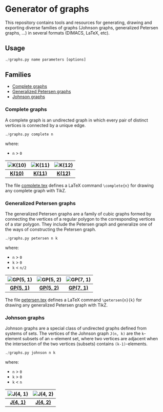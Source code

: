 # Generator of graphs

This repository contains tools and resources for generating, drawing and exporting diverse families of graphs (Johnson graphs, generalized Petersen graphs, ...) in several formats (DIMACS, LaTeX, etc).

## Usage

```python
./graphs.py name parameters [options]
```

## Families

* [Complete graphs](#complete-graphs)
* [Generalized Petersen graphs](#generalized-petersen-graphs)
* [Johnson graphs](#johnson-graphs)

### Complete graphs

A complete graph is an undirected graph in which every pair of distinct vertices is connected by a unique edge.

```python
./graphs.py complete n
```
where:
* `n` > `0`

![K(10)](https://raw.githubusercontent.com/jariazavalverde/graphs/master/images/complete-10.png "K(10)") | ![K(11)](https://raw.githubusercontent.com/jariazavalverde/graphs/master/images/complete-11.png "K(11)") | ![K(12)](https://raw.githubusercontent.com/jariazavalverde/graphs/master/images/complete-12.png "K(12)")
:---: | :---: | :---:
[**K(10)**](https://github.com/jariazavalverde/graphs/blob/master/tex/complete.tex) | [**K(11)**](https://github.com/jariazavalverde/graphs/blob/master/tex/complete.tex) | [**K(12)**](https://github.com/jariazavalverde/graphs/blob/master/tex/complete.tex)

The file [complete.tex](https://github.com/jariazavalverde/graphs/blob/master/tex/complete.tex) defines a LaTeX command `\complete{n}` for drawing any complete graph with TikZ.

### Generalized Petersen graphs

The generalized Petersen graphs are a family of cubic graphs formed by connecting the vertices of a regular polygon to the corresponding vertices of a star polygon. They include the Petersen graph and generalize one of the ways of constructing the Petersen graph.

```python
./graphs.py petersen n k
```
where:
* `n` > `0`
* `k` > `0`
* `k` < `n/2`

![GP(5, 1)](https://raw.githubusercontent.com/jariazavalverde/graphs/master/images/petersen-5-1.png "GP(5, 1)") | ![GP(5, 2)](https://raw.githubusercontent.com/jariazavalverde/graphs/master/images/petersen-5-2.png "GP(5, 2)") | ![GP(7, 1)](https://raw.githubusercontent.com/jariazavalverde/graphs/master/images/petersen-7-1.png "GP(7, 1)")
:---: | :---: | :---:
[**GP(5, 1)**](https://github.com/jariazavalverde/graphs/blob/master/tex/petersen.tex) | [**GP(5, 2)**](https://github.com/jariazavalverde/graphs/blob/master/tex/petersen.tex) | [**GP(7, 1)**](https://github.com/jariazavalverde/graphs/blob/master/tex/petersen.tex)

The file [petersen.tex](https://github.com/jariazavalverde/graphs/blob/master/tex/petersen.tex) defines a LaTeX command `\petersen{n}{k}` for drawing any generalized Petersen graph with TikZ.

### Johnson graphs

Johnson graphs are a special class of undirected graphs defined from systems of sets. The vertices of the Johnson graph `J(n, k)` are the `k`-element subsets of an `n`-element set, where two vertices are adjacent when the intersection of the two vertices (subsets) contains `(k-1)`-elements.

```python
./graphs.py johnson n k
```
where:
* `n` > `0`
* `k` > `0`
* `k` < `n`

![J(4, 1)](https://raw.githubusercontent.com/jariazavalverde/graphs/master/images/johnson-4-1.png "J(4, 1)") |![J(4, 2)](https://raw.githubusercontent.com/jariazavalverde/graphs/master/images/johnson-4-2.png "J(4, 2)")
:---: | :---:
[**J(4, 1)**](https://github.com/jariazavalverde/graphs/blob/master/tex/johnson-4-1.tex) | [**J(4, 2)**](https://github.com/jariazavalverde/graphs/blob/master/tex/johnson-4-2.tex)